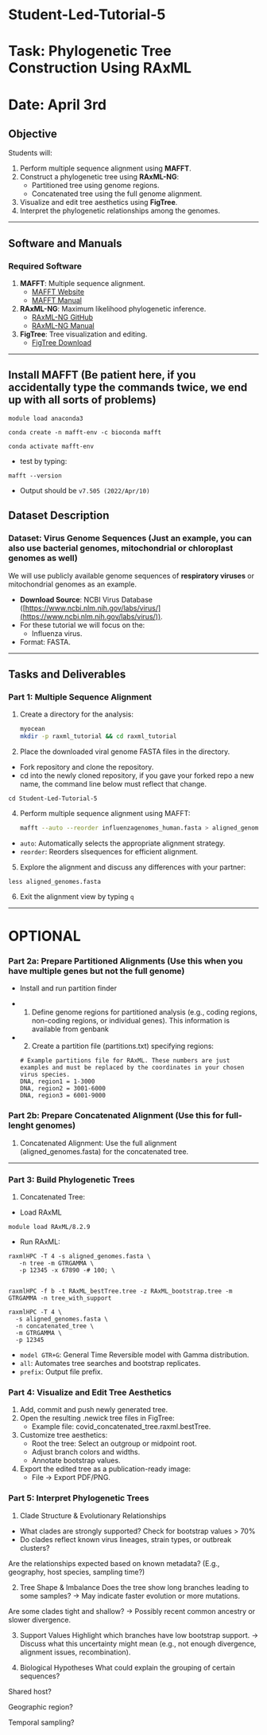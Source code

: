 # Student-Led-Tutorial-5
# Task: Phylogenetic Tree Construction Using RAxML
# Date: April 3rd

## **Objective**
Students will:
1. Perform multiple sequence alignment using **MAFFT**.
2. Construct a phylogenetic tree using **RAxML-NG**:
   - Partitioned tree using genome regions.
   - Concatenated tree using the full genome alignment.
3. Visualize and edit tree aesthetics using **FigTree**.
4. Interpret the phylogenetic relationships among the genomes.

---

## **Software and Manuals**
### **Required Software**
1. **MAFFT**: Multiple sequence alignment.
   - [MAFFT Website](https://mafft.cbrc.jp/alignment/software/)
   - [MAFFT Manual](https://mafft.cbrc.jp/alignment/software/manual/)
2. **RAxML-NG**: Maximum likelihood phylogenetic inference.
   - [RAxML-NG GitHub](https://github.com/amkozlov/raxml-ng)
   - [RAxML-NG Manual](https://raxml-ng.vital-it.ch/#/README)
3. **FigTree**: Tree visualization and editing.
   - [FigTree Download](http://tree.bio.ed.ac.uk/software/figtree/)

---
## Install MAFFT (Be patient here, if you accidentally type the commands twice, we end up with all sorts of problems)
```
module load anaconda3
```
```
conda create -n mafft-env -c bioconda mafft
```
```
conda activate mafft-env
```
- test by typing:
```
mafft --version
```
- Output should be `v7.505 (2022/Apr/10)`

## **Dataset Description**
### Dataset: Virus Genome Sequences (Just an example, you can also use bacterial genomes, mitochondrial or chloroplast genomes as well)
We will use publicly available genome sequences of **respiratory viruses** or mitochondrial genomes as an example.  
- **Download Source**: NCBI Virus Database ([https://www.ncbi.nlm.nih.gov/labs/virus/](https://www.ncbi.nlm.nih.gov/labs/virus/)).
- For these tutorial we will focus on the:
  - Influenza virus.
- Format: FASTA.

---

## **Tasks and Deliverables**
### **Part 1: Multiple Sequence Alignment**
1. Create a directory for the analysis:
   ```bash
   myocean
   mkdir -p raxml_tutorial && cd raxml_tutorial
2. Place the downloaded viral genome FASTA files in the directory.
  - Fork repository and clone the repository.
  - cd into the newly cloned repository, if you gave your forked repo a new name, the command line below must reflect that change.

```
cd Student-Led-Tutorial-5
```

4. Perform multiple sequence alignment using MAFFT:
   ```bash
   mafft --auto --reorder influenzagenomes_human.fasta > aligned_genomes.fasta
- `auto`: Automatically selects the appropriate alignment strategy.
- `reorder`: Reorders slsequences for efficient alignment.

5. Explore the alignment and discuss any differences with your partner:
```
less aligned_genomes.fasta
```
6. Exit the alignment view by typing `q`
---
# OPTIONAL
### **Part 2a: Prepare Partitioned Alignments (Use this when you have multiple genes but not the full genome)**
- Install and run partition finder

- 1. Define genome regions for partitioned analysis (e.g., coding regions, non-coding regions, or individual genes). This information is available from genbank
- 2. Create a partition file (partitions.txt) specifying regions:
   ``` text
   # Example partitions file for RAxML. These numbers are just examples and must be replaced by the coordinates in your chosen virus species.
   DNA, region1 = 1-3000
   DNA, region2 = 3001-6000
   DNA, region3 = 6001-9000

### **Part 2b: Prepare Concatenated Alignment (Use this for full-lenght genomes)**
1. Concatenated Alignment: Use the full alignment (aligned_genomes.fasta) for the concatenated tree.
---

### **Part 3: Build Phylogenetic Trees**
1. Concatenated Tree:
- Load RAxML
```
module load RAxML/8.2.9
```
- Run RAxML:
```
raxmlHPC -T 4 -s aligned_genomes.fasta \
   -n tree -m GTRGAMMA \
   -p 12345 -x 67890 -# 100; \


raxmlHPC -f b -t RAxML_bestTree.tree -z RAxML_bootstrap.tree -m GTRGAMMA -n tree_with_support

raxmlHPC -T 4 \
  -s aligned_genomes.fasta \
  -n concatenated_tree \
  -m GTRGAMMA \
  -p 12345
```
- `model GTR+G`: General Time Reversible model with Gamma distribution.
- `all`: Automates tree searches and bootstrap replicates.
- `prefix`: Output file prefix.

### **Part 4: Visualize and Edit Tree Aesthetics**
1. Add, commit and push newly generated tree.
2. Open the resulting .newick tree files in FigTree:
   - Example file: covid_concatenated_tree.raxml.bestTree.
3. Customize tree aesthetics:
   - Root the tree: Select an outgroup or midpoint root.
   - Adjust branch colors and widths.
   - Annotate bootstrap values.
4. Export the edited tree as a publication-ready image:
   - File → Export PDF/PNG.

### **Part 5: Interpret Phylogenetic Trees**
1. Clade Structure & Evolutionary Relationships
- What clades are strongly supported? Check for bootstrap values > 70%
- Do clades reflect known virus lineages, strain types, or outbreak clusters?

Are the relationships expected based on known metadata?
(E.g., geography, host species, sampling time?)

2. Tree Shape & Imbalance
Does the tree show long branches leading to some samples?
→ May indicate faster evolution or more mutations.

Are some clades tight and shallow?
→ Possibly recent common ancestry or slower divergence.

3. Support Values
Highlight which branches have low bootstrap support.
→ Discuss what this uncertainty might mean (e.g., not enough divergence, alignment issues, recombination).

4. Biological Hypotheses
What could explain the grouping of certain sequences?

Shared host?

Geographic region?

Temporal sampling?
